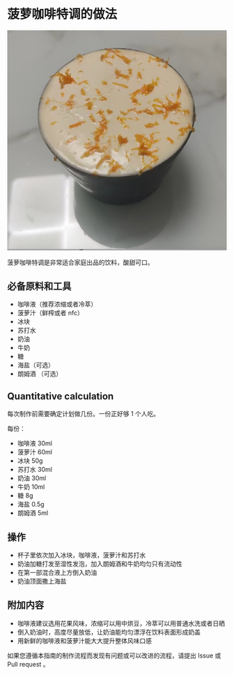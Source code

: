 # 菠萝咖啡特调的做法

![示例菜成品](./菠萝咖啡特调.png)

菠萝咖啡特调是非常适合家庭出品的饮料，酸甜可口。

## 必备原料和工具

- 咖啡液（推荐浓缩或者冷萃）
- 菠萝汁（鲜榨或者 nfc）
- 冰块
- 苏打水
- 奶油
- 牛奶
- 糖
- 海盐（可选）
- 朗姆酒 （可选）

## Quantitative calculation

每次制作前需要确定计划做几份。一份正好够 1 个人吃。

每份：

- 咖啡液 30ml
- 菠萝汁 60ml
- 冰块 50g
- 苏打水 30ml
- 奶油 30ml
- 牛奶 10ml
- 糖 8g
- 海盐 0.5g
- 朗姆酒 5ml

## 操作

- 杯子里依次加入冰块，咖啡液，菠萝汁和苏打水
- 奶油加糖打发至湿性发泡，加入朗姆酒和牛奶均匀只有流动性
- 在第一部混合液上方倒入奶油
- 奶油顶面撒上海盐

## 附加内容

- 咖啡液建议选用花果风味，浓缩可以用中烘豆，冷萃可以用普通水洗或者日晒
- 倒入奶油时，高度尽量放低，让奶油能均匀漂浮在饮料表面形成奶盖
- 用新鲜的咖啡液和菠萝汁能大大提升整体风味口感

如果您遵循本指南的制作流程而发现有问题或可以改进的流程，请提出 Issue 或 Pull request 。
